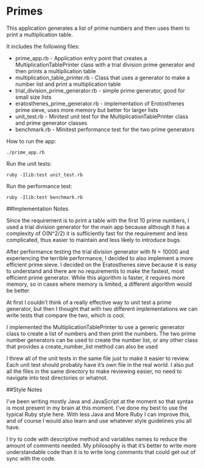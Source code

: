 # Primes

This application generates a list of prime numbers and then uses them to print a multiplication table.

It includes the following files:

* prime\_app.rb - Application entry point that creates a MultiplicationTablePrinter class with a trial division prime generator and then prints a multiplication table
* multiplication\_table\_printer.rb - Class that uses a generator to make a number list and print a multiplication table
* trial\_division\_prime\_generator.rb - simple prime generator, good for small size lists
* eratosthenes\_prime\_generator.rb - implementation of Erotosthenes prime sieve, uses more memory but better for larger lists
* unit\_test.rb - Minitest unit test for the MultiplicationTablePrinter class and prime generator classes
* benchmark.rb - Minitest performance test for the two prime generators

How to run the app:

    ./prime_app.rb 

Run the unit tests:

    ruby -Ilib:test unit_test.rb

Run the performance test:

    ruby -Ilib:test benchmark.rb

##Implementation Notes

Since the requirement is to print a table with the first 10 prime numbers, I used a trial division generator for the main app because although it has a complexity of O(N^2/2) it is sufficiently fast for the requirement and less complicated, thus easier to maintain and less likely to introduce bugs. 

After performance testing the trial division generator with N = 10000 and experiencing the terrible performance, I decided to also implement a more efficient prime sieve. I decided on the Eratosthenes sieve because it is easy to understand and there are no requirements to make the fastest, most efficient prime generator. While this algorithm is faster, it requires more memory, so in cases where memory is limited, a different algorithm would be better.

At first I couldn’t think of a really effective way to unit test a prime generator, but then I thought that with two different implementations we can write tests that compare the two, which is cool.

I implemented the MultiplicationTablePrinter to use a generic generator class to create a list of numbers and then print the numbers. The two prime number generators can be used to create the number list, or any other class that provides a create_number_list method can also be used

I threw all of the unit tests in the same file just to make it easier to review. Each unit test should probably have it’s own file in the real world. I also put all the files in the same directory to make reviewing easier, no need to navigate into test directories or whatnot.

##Style Notes

I've been writing mostly Java and JavaScript at the moment so that syntax is most present in my brain at this moment. I've done my best to use the typical Ruby style here. With less Java and More Ruby I can improve this, and of course I would also learn and use whatever style guidelines you all have.

I try to code with descriptive method and variables names to reduce the amount of comments needed. My philosophy is that it’s better to write more understandable code than it is to write long comments that could get out of sync with the code. 